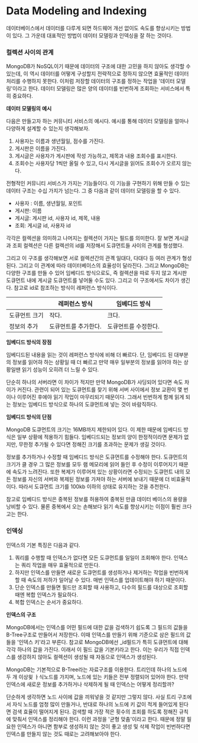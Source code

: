# Data Modeling and Indexing



데이터베이스에서 데이터를 다루게 되면 하드웨어 개선 없이도 속도를 향상시키는 방법이 있다. 그 가운데 대표적인 방법이 데이터 모델링과 인덱싱을 잘 하는 것이다.



### 컬렉션 사이의 관계

MongoDB가 NoSQL이기 때문에 데이터의 구조에 대한 고민을 하지 않아도 생각할 수 있는데, 이 역시 데이터를 어떻게 구성할지 전략적으로 정하지 않으면 효율적인 데이터 처리를 수행하지 못한다. 이처럼 저장할 데이터의 구조를 정하는 작업을 '데이터 모델링'이라고 한다. 데이터 모델링은 많은 양의 데이터를 빈번하게 조회하는 서비스에서 특히 중요하다.



**데이터 모델링의 예시**

다음은 만들고자 하는 커뮤니티 서비스의 예시다. 예시를 통해 데이터 모델링을 얼마나 다양하게 설계할 수 있는지 생각해보자.

1. 사용자는 이름과 생년월일, 점수를 가진다.
2. 게시판은 이름을 가진다.
3. 게시글은 사용자가 게시판에 작성 가능하고, 제목과 내용 조회수를 표시한다.
4. 조회수는 사용자당 1씩만 올릴 수 있고, 다시 게시글을 읽어도 조회수가 오르지 않는다.

전형적인 커뮤니티 서비스가 가지는 기능들이다. 이 기능을 구현하기 위해 만들 수 있는 데이터 구조는 수십 가지가 넘는다. 그 중 다음과 같이 데이터 모델링을 할 수 있다.

- 사용자 : 이름, 생년월일, 포인트
- 게시판: 이름
- 게시글: 게시판 id, 사용자 id, 제목, 내용
- 조회: 게시글 id, 사용자 id

각각은 컬렉션을 의미하고 나머지는 컬렉션이 가지는 필드를 의미한다. 잘 보면 게시글과 조회 컬렉션은 다른 컬렉션의 id를 저장해서 도큐먼트들 사이의 관계를 형성했다.

그리고 이 구조를 생각해보면 서로 컬렉션간의 관곅 일대다, 다대다 등 여러 관계가 형성된다. 그리고 이 관계에 따라 데이터베이스의 효율성이 달라진다. 그리고 MongoDB는 다양한 구조를 만들 수 있어 임베디드 방식으로도, 즉 컬렉션을 따로 두지 않고 게시판 도큐먼트 내에 게시글 도큐먼트를 넣어둘 수도 있다. 그리고 이 구조에서도 차이가 생긴다. 참고로 id로 참조하는 방식이 레퍼런스 방식이다.

|         | 레퍼런스 방식     | 임베디드 방식     |
| ------- | ----------- | ----------- |
| 도큐먼트 크기 | 작다.         | 크다.         |
| 정보의 추가  | 도큐먼트를 추가한다. | 도큐먼트를 수정한다. |



**임베디드 방식의 장점**

임베디드된 내용을 읽는 것이 레퍼런스 방식에 비해 더 빠르다. 단, 임베디드 된 대부분의 정보를 읽어햐 하는 상황일 때 더 빠르고 만약 매우 일부분의 정보를 읽어야 하는 상황일땐 읽기 성능이 오히려 더 느릴 수 있다.

단순히 하나의 서버라면 이 차이가 적지만 만약 MongoDB가 샤딩되어 있다면 속도 차이가 커진다.  관련이 되어 있는 도큐먼트를 찾기 위해 서버 사이에서 정보 교환이 몇 번이나 이루어진 후에야 읽기 작업이 마무리되기 때문이다. 그래서 빈번하게 함께 읽게 되는 정보는 임베디드 방식으로 하나의 도큐먼트에 넣는 것이 바람직하다.



**임베디드 방식의 단점**

MongoDB 도큐먼트의 크기는 16MB까지 제한되어 있다. 이 제한 때문에 임베디드 방식은 일부 상황에 적용하기 힘들다. 임베디드되는 정보의 양이 한정적이라면 문제가 없지만, 무한정 추가될 수 있다면 정해진 크기를 초과하는 문제가 생길 것이다.

정보를 추가하거나 수정할 때 임베디드 방식은 도큐먼트를 수정해야 한다. 도큐먼트의 크기가 클 경우 그 많은 정보를 모두 램 메모리에 읽어 들인 후 수정이 이루어지기 때문에 속도가 느려진다. 또한 복제가 이루어져 있는 상황이라면 수정되는 도큐먼트 내의 모든 정보를 자신의 서버와 복제된 정보를 가져야 하는 서버에 보내기 때문에 더 비효율적이다. 따라서 도큐먼트 크기를 100kb 이하의 상태로 유지하는 것을 추천한다.

참고로 임베디드 방식은 중복된 정보를 허용하여 중복된 만큼 데이터 베이스의 용량을 낭비할 수 있다. 물론 중복에서 오는 손해보다 읽기 속도를 향상시키는 이점이 훨씬 크다고는 한다.



### 인덱싱

인덱스의 기본 특징은 다음과 같다.

1. 쿼리를 수행할 때 인덱스가 없다면 모든 도큐먼트를 일일이 조회해야 한다. 인덱스는 쿼리 작업을 매우 효율적으로 만든다.
2. 하지만 인덱스를 만들면 새로운 도큐먼트를 생성하거나 제거하는 작업을 빈번하게 할 때 속도의 저하가 일어날 수 있다. 매번 인덱스를 업데이트해야 하기 때문이다.
3. 단순 인덱스를 만들면 필드만 조회할 때 사용하고, 다수의 필드를 대상으로 조회할 때엔 복합 인덱스가 필요하다.
4. 복합 인덱스는 순서가 중요하다.



**인덱스의 구조**

MongoDB에서는 인덱스를 어떤 필드에 대한 값을 검색하기 쉽도록 그 필드의 값들을 B-Tree구조로 만들어서 저장한다. 이때 인덱스를 만들기 위해 기준으로 삼은 필드의 값들을 '인덱스 키'라고 부른다. 참고로 MongoDB에선 _id필드가 특히 도큐먼트에 대해 각각 하나의 값을 가진다. 이래서 이 필드 값을 기본키라고 한다. 이는 우리가 직접 인덱스를 생겅하지 않아도 컬렉션이 생성될 때 자동으로 인덱스가 생성된다.

MongoDB는 기본적으로 B-Tree라는 자료구조를 이용한다. 트리인데 하나의 노드에 두 개 이상읮 ㅏ식노드를 가지며, 노드에 있는 키들은 전부 정렬되어 있어야 한다. 만약 인덱스에 새로운 정보를 추가하거나 삭제하게 될 때 인덱스는 어떻게 정리할까?

단순하게 생각하면 노드 사이에 값을 끼워넣을 것 같지만 그렇지 않다. 사실 트리 구조에서 자식 노드를 엄청 많이 만들거나, 반대로 하나의 노드에 키 값이 적게 들어있게 된다면 검색 효율이 떨어지게 된다. 검색할 때 가장 적은 횟수의 조회를 하도록 정해진 규칙에 맞춰서 인덱스를 정리해야 한다. 이런 과정을 '균형 맞춤'이라고 한다. 때문에 정말 필요한 인덱스가 아니면 함부로 생성하지 않는 것이 좋고 생성 및 삭제 작업이 빈번하다면 인덱스를 만들지 않는 것도 때로는 고려해보아야 한다.